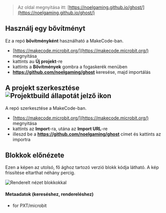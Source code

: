 
> Az oldal megnyitása itt: [https://noelgaming.github.io/ghost/](https://noelgaming.github.io/ghost/)

## Használj egy bővítményt

Ez a repó **bővítményként** használható a MakeCode-ban.

* [https://makecode.microbit.org/](https://makecode.microbit.org/) megnyitása
* kattints au **Új projekt**-re
* kattints a **Bővítmények** gombra a fogaskerék menüben
* **https://github.com/noelgaming/ghost** keresése, majd importálás

## A projekt szerkesztése ![Projektbuild állapotát jelző ikon](https://github.com/noelgaming/ghost/workflows/MakeCode/badge.svg)

A repó szerkesztése a MakeCode-ban.

* [https://makecode.microbit.org/](https://makecode.microbit.org/) megnyitása
* kattints az **Import**-ra, utána az **Import URL**-re
* illeszd be a **https://github.com/noelgaming/ghost** címet és kattints az importra

## Blokkok előnézete

Ezen a képen az utolsó, fő ághoz tartozó verzió blokk kódja látható.
A kép frissítése eltarthat néhány percig.

![Renderelt nézet blokkokkal](https://github.com/noelgaming/ghost/raw/master/.github/makecode/blocks.png)

#### Metaadatok (kereséshez, rendereléshez)

* for PXT/microbit
<script src="https://makecode.com/gh-pages-embed.js"></script><script>makeCodeRender("{{ site.makecode.home_url }}", "{{ site.github.owner_name }}/{{ site.github.repository_name }}");</script>
